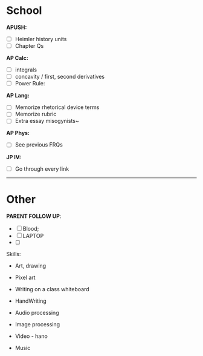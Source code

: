 # School
**APUSH:**
- [ ] Heimler history units
- [ ] Chapter Qs

**AP Calc:**
- [ ] integrals
- [ ] concavity / first, second derivatives
- [ ] Power Rule:

**AP Lang:**
- [ ] Memorize rhetorical device terms
- [ ] Memorize rubric
- [ ] Extra essay misogynists~

**AP Phys:**
- [ ] See previous FRQs

**JP IV:**
- [ ] Go through every link

---
# Other
**PARENT FOLLOW UP**:
- [ ] Blood;
- [ ] LAPTOP
- [ ] 

Skills:
- Art, drawing
- Pixel art

- Writing on a class whiteboard
- HandWriting

- Audio processing
- Image processing

- Video - hano
- Music